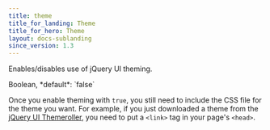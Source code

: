 ```yaml
---
title: theme
title_for_landing: Theme
title_for_hero: Theme
layout: docs-sublanding
since_version: 1.3
---
```


Enables/disables use of jQuery UI theming.

<div class='spec' markdown='1'>
Boolean, *default*: `false`
</div>

Once you enable theming with `true`, you still need to include the CSS file for the
theme you want. For example, if you just downloaded a theme from the
[jQuery UI Themeroller](http://jqueryui.com/themeroller/), you need to put a `<link>`
tag in your page's `<head>`.
